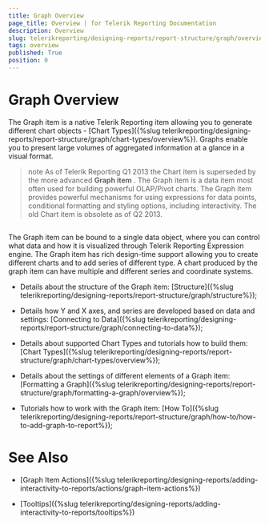 ```yaml
---
title: Graph Overview
page_title: Overview | for Telerik Reporting Documentation
description: Overview
slug: telerikreporting/designing-reports/report-structure/graph/overview
tags: overview
published: True
position: 0
---
```


# Graph Overview



The Graph item is a native Telerik Reporting item allowing you to generate different chart objects
        - [Chart Types]({%slug telerikreporting/designing-reports/report-structure/graph/chart-types/overview%}). Graphs enable you to present
        large volumes of aggregated information at a glance in a visual format.
      

>note As of Telerik Reporting Q1 2013 the Chart item is superseded by the more advanced  __Graph item__ .          The Graph item is a data item most often used for building powerful OLAP/Pivot charts.          The Graph item provides powerful mechanisms for using expressions for data points,          conditional formatting and styling options, including interactivity.        The old Chart item is obsolete as of Q2 2013.


## 

The Graph item can be bound to a single data object, where you can control what data and how it is visualized through Telerik Reporting Expression engine.
          The Graph item has rich design-time support allowing you to create different charts and to add series of different type.
          A chart produced by the graph item can have multiple and different series and coordinate systems.
        

* Details about the structure of the Graph item: [Structure]({%slug telerikreporting/designing-reports/report-structure/graph/structure%});
            

* Details how Y and X axes, and series are developed based on data and settings: [Connecting to Data]({%slug telerikreporting/designing-reports/report-structure/graph/connecting-to-data%});
            

* Details about supported Chart Types and tutorials how to build them: [Chart Types]({%slug telerikreporting/designing-reports/report-structure/graph/chart-types/overview%});
            

* Details about the settings of different elements of a Graph item: [Formatting a Graph]({%slug telerikreporting/designing-reports/report-structure/graph/formatting-a-graph/overview%});
            

* Tutorials how to work with the Graph item: [How To]({%slug telerikreporting/designing-reports/report-structure/graph/how-to/how-to-add-graph-to-report%});
            

# See Also

 * [Graph Item Actions]({%slug telerikreporting/designing-reports/adding-interactivity-to-reports/actions/graph-item-actions%})

 * [Tooltips]({%slug telerikreporting/designing-reports/adding-interactivity-to-reports/tooltips%})

